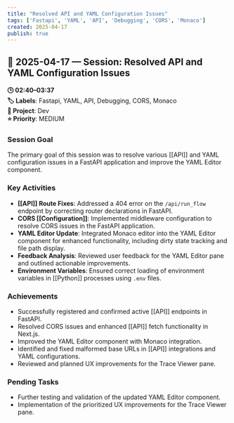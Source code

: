 ```yaml
---
title: "Resolved API and YAML Configuration Issues"
tags: ['Fastapi', 'YAML', 'API', 'Debugging', 'CORS', 'Monaco']
created: 2025-04-17
publish: true
---
```


## 📅 2025-04-17 — Session: Resolved API and YAML Configuration Issues

**🕒 02:40–03:37**  
**🏷️ Labels**: Fastapi, YAML, API, Debugging, CORS, Monaco  
**📂 Project**: Dev  
**⭐ Priority**: MEDIUM  


### Session Goal
The primary goal of this session was to resolve various [[API]] and YAML configuration issues in a FastAPI application and improve the YAML Editor component.

### Key Activities
- **[[API]] Route Fixes**: Addressed a 404 error on the `/api/run_flow` endpoint by correcting router declarations in FastAPI.
- **CORS [[Configuration]]**: Implemented middleware configuration to resolve CORS issues in the FastAPI application.
- **YAML Editor Update**: Integrated Monaco editor into the YAML Editor component for enhanced functionality, including dirty state tracking and file path display.
- **Feedback Analysis**: Reviewed user feedback for the YAML Editor pane and outlined actionable improvements.
- **Environment Variables**: Ensured correct loading of environment variables in [[Python]] processes using `.env` files.

### Achievements
- Successfully registered and confirmed active [[API]] endpoints in FastAPI.
- Resolved CORS issues and enhanced [[API]] fetch functionality in Next.js.
- Improved the YAML Editor component with Monaco integration.
- Identified and fixed malformed base URLs in [[API]] integrations and YAML configurations.
- Reviewed and planned UX improvements for the Trace Viewer pane.

### Pending Tasks
- Further testing and validation of the updated YAML Editor component.
- Implementation of the prioritized UX improvements for the Trace Viewer pane.
